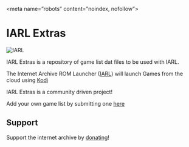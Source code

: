 <meta name=”robots” content=”noindex, nofollow”>

IARL Extras
==========================

![IARL](https://github.com/zach-morris/plugin.program.iarl/blob/master/fanart.jpg)

IARL Extras is a repository of game list dat files to be used with IARL.

The Internet Archive ROM Launcher ([IARL](https://github.com/zach-morris/plugin.program.iarl)) will launch Games from the cloud using [Kodi](http://kodi.tv)

IARL Extras is a community driven project!

Add your own game list by submitting one [here](https://github.com/zach-morris/iarl.extras/issues/new)

Support
-------------------

Support the internet archive by [donating](https://archive.org/donate/)!